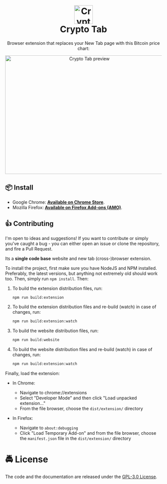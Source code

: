 <h1 align="center"><img src="https://user-images.githubusercontent.com/2548061/31789747-cc1d44ae-b51b-11e7-81a0-0a4ef84244ff.png" height="60" width="60" alt="Crypto Tab Logo" /><br />Crypto Tab</h1>

<p align="center">Browser extension that replaces your New Tab page with this Bitcoin price chart:</p>

<p align="center">
    <a href="https://crypto-tab.com">
        <img src="https://i.imgur.com/E0N5eM0.gif" alt="Crypto Tab preview" width="526" height="381" />
    </a>
</p>

## 📦 Install

- Google Chrome: [**Available on Chrome Store**](https://chrome.google.com/webstore/detail/crypto-tab/hmbkmkdhhlgemdgeefnhfaffdpddohpa).
- Mozilla Firefox: [**Available on Firefox Add-ons (AMO)**](https://addons.mozilla.org/en-US/firefox/addon/crypto-tab/).

## 👍 Contributing

I'm open to ideas and suggestions! If you want to contribute or simply you've caught a bug - you can either open an issue or clone the repository, and fire a Pull Request.

Its a **single code base** website and new tab (cross-)browser extension.

To install the project, first make sure you have NodeJS and NPM installed. Preferably, the latest versions, but anything not extremely old should work too. Then, simply run `npm install`. Then:

1. To build the extension distribution files, run:
    ```bash
    npm run build:extension
    ```

1. To build the extension distribution files and re-build (watch) in case of changes, run:
    ```bash
    npm run build:extension:watch
    ```

1. To build the website distribution files, run:
    ```bash
    npm run build:website
    ```

1. To build the website distribution files and re-build (watch) in case of changes, run:
    ```bash
    npm run build:extension:watch
    ```

Finally, load the extension:

- In Chrome:
    - Navigate to chrome://extensions
    - Select "Developer Mode" and then click "Load unpacked extension..."
    - From the file browser, choose the `dist/extension/` directory

- In Firefox:
    - Navigate to `about:debugging`
    - Click "Load Temporary Add-on" and from the file browser, choose the `manifest.json` file in the `dist/extension/` directory

# 🚔 License

The code and the documentation are released under the [GPL-3.0 License](https://github.com/superKalo/crypto-tab/blob/master/LICENSE).
